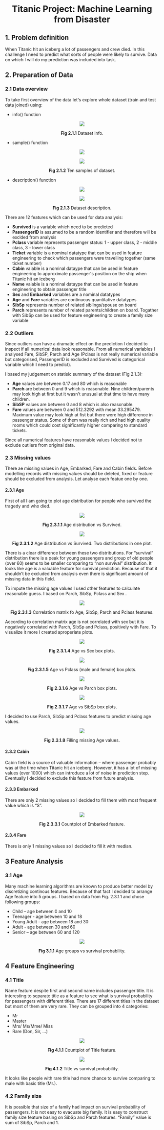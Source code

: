 # <p align = "center">Titanic Project: Machine Learning from Disaster</p>
## 1. Problem definition
When Titanic hit an iceberg a lot of passengers and crew died. In this challenge I need to predict what sorts of people were likely to survive. Data on which I will do my prediction was included into task.

## 2. Preparation of Data
### 2.1 Data overview
To take first overview of the data let's explore whole dataset (train and test data joined) using:
* info() function
<p align ="center"><img src="https://github.com/krogul222/Data-Science-Projects/blob/master/Python/Titanic/img/Info.png?raw=true"></p>
<p align ="center"> <b>Fig 2.1.1</b> Dataset info. </p>

* sample() function
<p align ="center"><img src="https://github.com/krogul222/Data-Science-Projects/blob/master/Python/Titanic/img/SampleFunctionpart1.png?raw=true"></p>
<p align ="center"><img src="https://github.com/krogul222/Data-Science-Projects/blob/master/Python/Titanic/img/SampleFunctionpart2.png?raw=true"></p>
<p align ="center"> <b>Fig 2.1.2</b> Ten samples of dataset. </p>

* description() function
<p align ="center"><img src="https://github.com/krogul222/Data-Science-Projects/blob/master/Python/Titanic/img/DescriptionFunctionpart1.png?raw=true"></p>
<p align ="center"><img src="https://github.com/krogul222/Data-Science-Projects/blob/master/Python/Titanic/img/DescriptionFunctionpart2.png?raw=true"></p>
<p align ="center"><b>Fig 2.1.3</b> Dataset description.</p>

There are 12 features which can be used for data analysis:
- **Survived** is a variable which need to be predicted
- **PassengerID** is assumed to be a random identifier and therefore will be exclded from analysis
- **Pclass** variable represents passenger status: 1 - upper class, 2 - middle class, 3 - lower class
- **Ticket** variable is a nominal datatype that can be used in feature engineering to check which passengers were travelling together (same ticket number)
- **Cabin** vaiable is a nominal dataype  that can be used in feature engineering to approximate passenger's position on the ship when Titanic hit an iceberg
- **Name** vaiable is a nominal dataype  that can be used in feature engineering to obtain passenger title
- **Sex** and **Embarked** variables are a nominal datatypes
- **Age** and **Fare** variables are continuous quantitative datatypes
- **SibSp** represents number of related siblings/spouse on board
- **Parch** represents number of related parents/children on board. Togather with SibSp can be used for feature engineering to create a family size variable

### 2.2 Outliers
Since outliers can have a dramatic effect on the prediction I decided to inspect if all numerical data look reasonable. From all numerical variables I analysed Fare, SibSP, Parch and Age (Pclass is not really  numerical variable but categorised, PassengerID is excluded and Survived is categorical variable which I need to predict).

I based my judgement on statisic summary of the dataset (Fig 2.1.3):
- **Age** values are between 0.17 and 80 which is reasonable
- **Parch** are between 0 and 9  which is reasonable.  Nine  children/parents may look high at first but it wasn't unusual at that time to have many children.
- **SibSP** values are between 0 and 8  which is also reasonable.  
- **Fare** values are between 0 and 512.3292 with mean 33.295479. Maximum value may look high at fist but there were high difference in passenger status. Some of them was really rich and had high quality rooms which could cost significantly higher comparing to standard tickets.

Since all numerical features have reasonable values I decided not to exclude outliers from original data. 

### 2.3 Missing values
There ae missing values in Age, Embarked, Fare and Cabin fields. Before modelling records with missing values should be deleted, fixed or feature should be excluded from analysis. Let analyse each featue one by one.

#### 2.3.1 Age
First of all I am going to plot age distribution for people who survived the tragedy and who died.

<p align = "center"><img src="https://github.com/krogul222/Data-Science-Projects/blob/master/Python/Titanic/img/AgevsSurvived.png?raw=true"></p>
<p align = "center"><b>Fig 2.3.1.1</b> Age distribution vs Survived.</p>
<p align = "center"><img src="https://github.com/krogul222/Data-Science-Projects/blob/master/Python/Titanic/img/AgevsSurvived_two_on_one.png?raw=true"></p>
<p align = "center"><b>Fig 2.3.1.2</b> Age distribution vs Survived. Two distributions in one plot.</p>

There is a clear difference between these two distributions. For “survival” distribution there is a peak for young passengers and group of old people (over 60) seems to be smaller comparing to “non survival” distribution. It looks like age is a valuable feature for survival prediction. Because of that it shouldn’t be excluded from analysis even there is significant amount of missing data in this field. 

To impute the missing age values I used other features to calculate reasonable guess. I based on Parch, SibSp, Pclass and Sex .

<p align = "center"><img src="https://github.com/krogul222/Data-Science-Projects/blob/master/Python/Titanic/img/Age correlation matrix.png?raw=true"></p>
<p align = "center"><b>Fig 2.3.1.3</b> Correlation matrix fo Age, SibSp, Parch and Pclass features.</p>

According to correlation matrix age is not correlated with sex but it is negatively correlated with Parch, SibSp and Pclass, positively with Fare. To visualize it more I created aproperiate plots.

<p align = "center"><img src="https://github.com/krogul222/Data-Science-Projects/blob/master/Python/Titanic/img/AgevsSex.png?raw=true"></p>
<p align = "center"><b>Fig 2.3.1.4</b> Age vs Sex box plots.</p>

<p align = "center"><img src="https://github.com/krogul222/Data-Science-Projects/blob/master/Python/Titanic/img/AgevsPclass.png?raw=true"></p>
<p align = "center"><b>Fig 2.3.1.5</b> Age vs Pclass (male and female) box plots.</p>

<p align = "center"><img src="https://github.com/krogul222/Data-Science-Projects/blob/master/Python/Titanic/img/AgevsParch.png?raw=true"></p>
<p align = "center"><b>Fig 2.3.1.6</b> Age vs Parch box plots.</p>

<p align = "center"><img src="https://github.com/krogul222/Data-Science-Projects/blob/master/Python/Titanic/img/AgevsSibSp.png?raw=true"></p>
<p align = "center"><b>Fig 2.3.1.7</b> Age vs SibSp box plots.</p>

I decided to use Parch, SibSp and Pclass features to predict missing age values.

<p align = "center"><img src="https://github.com/krogul222/Data-Science-Projects/blob/master/Python/Titanic/img/Agemissingvaluescode.png?raw=true"></p>
<p align = "center"><b>Fig 2.3.1.8</b> Filling missing Age values.</p>

#### 2.3.2 Cabin
Cabin field is a source of valuable information – where passenger probably was at the time when Titanic hit an iceberg. However, it has a lot of missing values (over 1000) which can introduce a lot of noise in prediction step. Eventually I decided to exclude this feature from future analysis.

#### 2.3.3 Embarked
There are only 2 missing values so I decided to fill them with most frequent value which is “S”.

<p align = "center"><img src="https://github.com/krogul222/Data-Science-Projects/blob/master/Python/Titanic/img/Embarked count plot.png?raw=true"></p>
<p align = "center"><b>Fig 2.3.3.1</b> Countplot of Embarked feature.</p>

#### 2.3.4 Fare
There is only 1 missing values so I decided to fill it with median.

## 3 Feature Analysis
### 3.1 Age
Many machine learning algorithms are known to produce better model by discretizing continous features. Because of that fact I decided to arrange Age feature into 5 groups. I based on data from Fig. 2.3.1.1 and chose following groups:
* Child – age between 0 and 10
* Teenager - age between 10 and 18
* Young Adult - age between 18 and 30
* Adult - age between 30 and 60
* Senior – age between 60 and 120

<p align = "center"><img src="https://github.com/krogul222/Data-Science-Projects/blob/master/Python/Titanic/img/AgeBins.png?raw=true"></p>
<p align = "center"><b>Fig 3.1.1</b> Age groups vs survival probability.</p>

## 4 Feature Engineering
### 4.1 Title
Name feature despite first and second name includes passenger title. It is interesting to separate title as a feature to see what is survival probability for passengers with different titles.
There are 17 different titles in the dataset but most of them are very rare. They can be grouped into 4 categories: 
- Mr
- Master
- Mrs/ Ms/Mme/ Miss
- Rare (Don, Sir, …)

<p align = "center"><img src="https://github.com/krogul222/Data-Science-Projects/blob/master/Python/Titanic/img/Titles.png?raw=true"></p>
<p align = "center"><b>Fig 4.1.1</b>  Countplot of Title feature.</p>

<p align = "center"><img src="https://github.com/krogul222/Data-Science-Projects/blob/master/Python/Titanic/img/TitlesvsSurvived.png?raw=true"></p>
<p align = "center"><b>Fig 4.1.2</b> Title vs survival probability.</p>

It looks like people with rare title had more chance to survive comparing to male with basic title (Mr.).

### 4.2 Family size
It is possible that size of a family had impact on survival probability of passengers. It is not easy to evacuate big family. It is easy to construct family size feature basing on SibSp and Parch features. “Family” value is sum of SibSp, Parch and 1. 
